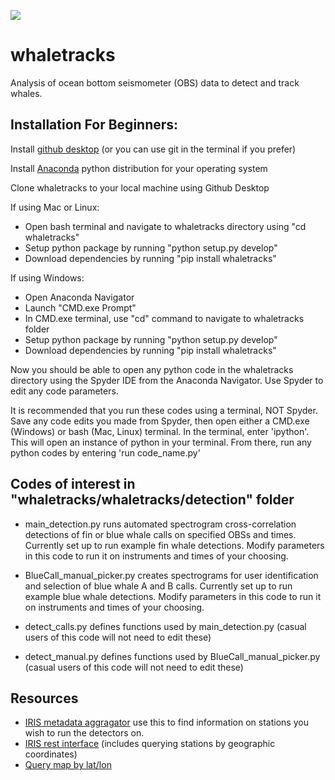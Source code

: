 ![](https://travis-ci.com/uwescience/whaletracks.svg?branch=master)

# whaletracks
Analysis of ocean bottom seismometer (OBS) data to detect and track whales.

## Installation For Beginners:

Install [github desktop](https://desktop.github.com/) (or you can use git in the terminal if you prefer)

Install [Anaconda](https://www.anaconda.com/products/individual) python distribution for your operating system

Clone whaletracks to your local machine using Github Desktop 

If using Mac or Linux:
-   Open bash terminal and navigate to whaletracks directory using "cd whaletracks"
-   Setup python package by running "python setup.py develop"
-   Download dependencies by running "pip install whaletracks"

If using Windows:
-   Open Anaconda Navigator
-   Launch "CMD.exe Prompt"
-   In CMD.exe terminal, use "cd" command to navigate to whaletracks folder
-   Setup python package by running "python setup.py develop"
-   Download dependencies by running "pip install whaletracks"

Now you should be able to open any python code in the whaletracks directory using the Spyder IDE from the Anaconda Navigator. Use Spyder to edit any code parameters. 

It is recommended that you run these codes using a terminal, NOT Spyder. Save any code edits you made from Spyder, then open either a CMD.exe (Windows) or bash (Mac, Linux) terminal. In the terminal, enter 'ipython'. This will open an instance of python in your terminal. From there, run any python codes by entering 'run code_name.py'

## Codes of interest in "whaletracks/whaletracks/detection" folder
- main_detection.py runs automated spectrogram cross-correlation detections of fin or blue whale calls on specified OBSs and times. Currently set up to run example fin whale detections. Modify parameters in this code to run it on instruments and times of your choosing.
- BlueCall_manual_picker.py creates spectrograms for user identification and selection of blue whale A and B calls. Currently set up to run example blue whale detections. Modify parameters in this code to run it on instruments and times of your choosing.

- detect_calls.py defines functions used by main_detection.py (casual users of this code will not need to edit these)
- detect_manual.py defines functions used by BlueCall_manual_picker.py (casual users of this code will not need to edit these)

## Resources
- [IRIS metadata aggragator](http://ds.iris.edu/mda/7D/FC03D/?starttime=2014-09-07T00:00:00&endtime=2015-10-02T23:59:59) use this to find information on stations you wish to run the detectors on. 
- [IRIS rest interface](https://service.iris.edu/irisws/fedcatalog/1/) (includes querying stations by geographic coordinates)
- [Query map by lat/lon](http://ds.iris.edu/gmap/#maxlat=50&maxlon=-124&minlat=38&minlon=-132&network=*&drawingmode=box&planet=earth)



